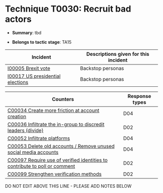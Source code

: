 # Technique T0030: Recruit bad actors

* **Summary**: tbd

* **Belongs to tactic stage**: TA15


| Incident | Descriptions given for this incident |
| -------- | -------------------- |
| [I00005 Brexit vote](../generated_pages/incidents/I00005.md) | Backstop personas |
| [I00017 US presidential elections](../generated_pages/incidents/I00017.md) | Backstop personas |



| Counters | Response types |
| -------- | -------------- |
| [C00034 Create more friction at account creation](../generated_pages/counters/C00034.md) | D04 |
| [C00036 Infiltrate the in-group to discredit leaders (divide)](../generated_pages/counters/C00036.md) | D02 |
| [C00052 Infiltrate platforms](../generated_pages/counters/C00052.md) | D04 |
| [C00053 Delete old accounts / Remove unused social media accounts](../generated_pages/counters/C00053.md) | D04 |
| [C00097 Require use of verified identities to contribute to poll or comment](../generated_pages/counters/C00097.md) | D02 |
| [C00099 Strengthen verification methods](../generated_pages/counters/C00099.md) | D02 |


DO NOT EDIT ABOVE THIS LINE - PLEASE ADD NOTES BELOW